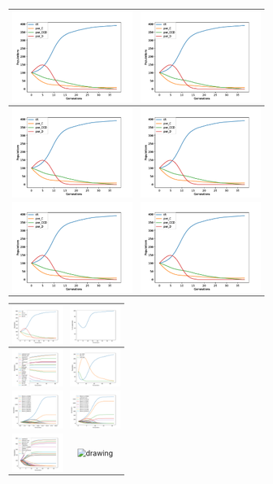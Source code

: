 | ![alt text](plot_4Classicals.png) | ![alt text](plot_4Classicals.png) |
|:-:|:-:|
| ![alt text](plot_4Classicals.png) | ![alt text](plot_4Classicals.png) |
| ![alt text](plot_4Classicals.png) | ![alt text](plot_4Classicals.png) |


| <img class="image" src="Gallery/plot_4Classicals.pdf" alt="drawing" width="100" />  | <img class="image" src="plot_4ClassicalsCooperation.pdf" alt="drawing" width="100" />   |
|:-:|:-:|
| <img class="image" src="plot_Classicals.pdf" alt="drawing" width="100" />   | <img class="image" src="plot_NastyWins.pdf" alt="drawing" width="100" />   |
| <img class="image" src="plot_mem11.pdf" alt="drawing" width="100" />   | <img class="image" src="plot_mem11WithGradual.pdf" alt="drawing" width="100" />   |
| <img class="image" src="plot_mem11WithClassicals.pdf" alt="drawing" width="100" />   | <img class="image" src="" alt="drawing" width="100" />   |
